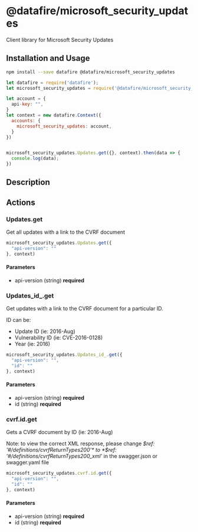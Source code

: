 # @datafire/microsoft_security_updates

Client library for Microsoft Security Updates

## Installation and Usage
```bash
npm install --save datafire @datafire/microsoft_security_updates
```

```js
let datafire = require('datafire');
let microsoft_security_updates = require('@datafire/microsoft_security_updates').actions;

let account = {
  api-key: "",
}
let context = new datafire.Context({
  accounts: {
    microsoft_security_updates: account,
  }
})


microsoft_security_updates.Updates.get({}, context).then(data => {
  console.log(data);
})
```

## Description


## Actions
### Updates.get
Get all updates with a link to the CVRF document



```js
microsoft_security_updates.Updates.get({
  "api-version": ""
}, context)
```

#### Parameters
* api-version (string) **required**

### Updates_id_.get
Get updates with a link to the CVRF document for a particular ID.

ID can be:

  * Update ID (ie: 2016-Aug)
  * Vulnerability ID (ie: CVE-2016-0128)
  * Year (ie: 2016)



```js
microsoft_security_updates.Updates_id_.get({
  "api-version": "",
  "id": ""
}, context)
```

#### Parameters
* api-version (string) **required**
* id (string) **required**

### cvrf.id.get
Gets a CVRF document by ID (ie: 2016-Aug)

Note: to view the correct XML response, please change *$ref: '#/definitions/cvrfReturnTypes200'* to *$ref: '#/definitions/cvrfReturnTypes200_xml'* in the swagger.json or swagger.yaml file



```js
microsoft_security_updates.cvrf.id.get({
  "api-version": "",
  "id": ""
}, context)
```

#### Parameters
* api-version (string) **required**
* id (string) **required**

